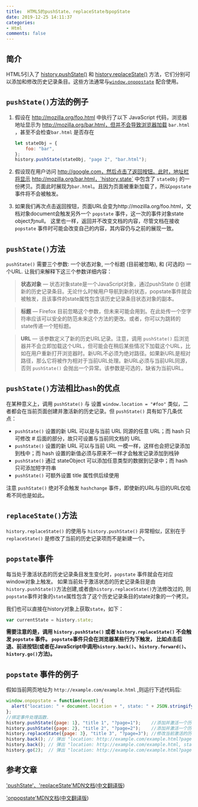 ```yaml
---
title:  HTML5的pushState、replaceState与popState
date: 2019-12-25 14:11:37
categories:
- Html
comments: false
---
```




## 简介

HTML5引入了 [history.pushState()](https://developer.mozilla.org/en-US/docs/Web/API/History/pushState) 和 [history.replaceState()](https://developer.mozilla.org/en-US/docs/Web/API/History_API#The_replaceState()_method) 方法，它们分别可以添加和修改历史记录条目。这些方法通常与[`window.onpopstate`](https://developer.mozilla.org/zh-CN/docs/Web/API/Window/onpopstate) 配合使用。



## `pushState()`方法的例子

1. 假设在 http://mozilla.org/foo.html 中执行了以下 JavaScript 代码，浏览器地址显示为 http://mozilla.org/bar.html，但并不会导致浏览器加载 `bar.html` ，甚至不会检查`bar.html` 是否存在

   ```js
   let stateObj = {
       foo: "bar",
   };
   history.pushState(stateObj, "page 2", "bar.html");
   ```
   
2. 假设现在用户访问 http://google.com，然后点击了返回按钮。此时，地址栏将显示 http://mozilla.org/bar.html，`history.state` 中包含了 `stateObj` 的一份拷贝。页面此时展现为`bar.html`。且因为页面被重新加载了，所以`popstate`事件将不会被触发。

3. 如果我们再次点击返回按钮，页面URL会变为http://mozilla.org/foo.html，文档对象document会触发另外一个 `popstate` 事件，这一次的事件对象state object为null。 这里也一样，返回并不改变文档的内容，尽管文档在接收 `popstate` 事件时可能会改变自己的内容，其内容仍与之前的展现一致。



## `pushState()`方法

`pushState()` 需要三个参数: 一个状态对象, 一个标题 (目前被忽略), 和 (可选的) 一个URL. 让我们来解释下这三个参数详细内容：

> **状态对象** — 状态对象state是一个JavaScript对象，通过pushState () 创建新的历史记录条目。无论什么时候用户导航到新的状态，popstate事件就会被触发，且该事件的state属性包含该历史记录条目状态对象的副本。

> **标题** — Firefox 目前忽略这个参数，但未来可能会用到。在此处传一个空字符串应该可以安全的防范未来这个方法的更改。或者，你可以为跳转的state传递一个短标题。

> **URL** — 该参数定义了新的历史URL记录。注意，调用 `pushState()` 后浏览器并不会立即加载这个URL，但可能会在稍后某些情况下加载这个URL，比如在用户重新打开浏览器时。新URL不必须为绝对路径。如果新URL是相对路径，那么它将被作为相对于当前URL处理。新URL必须与当前URL同源，否则 `pushState()` 会抛出一个异常。该参数是可选的，缺省为当前URL。



## `pushState()`方法相比`hash`的优点 

在某种意义上，调用 `pushState()` 与 设置 `window.location = "#foo"` 类似，二者都会在当前页面创建并激活新的历史记录。但 `pushState()` 具有如下几条优点：

-  `pushState()` 设置的新 URL 可以是与当前 URL 同源的任意 URL；而 hash 只可修改 # 后面的部分，故只可设置与当前同文档的 URL
-  `pushState()` 设置的新 URL 可以与当前 URL 一模一样，这样也会把记录添加到栈中；而 hash 设置的新值必须与原来不一样才会触发记录添加到栈钟
-  `pushState()` 通过 stateObject 可以添加任意类型的数据到记录中；而 hash 只可添加短字符串
-  `pushState()` 可额外设置 title 属性供后续使用

注意 `pushState()` 绝对不会触发 `hashchange` 事件，即使新的URL与旧的URL仅哈希不同也是如此。



## `replaceState()`方法

`history.replaceState()` 的使用与 `history.pushState()` 非常相似，区别在于 `replaceState()` 是修改了当前的历史记录项而不是新建一个。



## `popstate`事件

每当处于激活状态的历史记录条目发生变化时，`popstate` 事件就会在对应window对象上触发。 如果当前处于激活状态的历史记录条目是由`history.pushState()`方法创建,或者由`history.replaceState()`方法修改过的, 则`popstate`事件对象的`state`属性包含了这个历史记录条目的state对象的一个拷贝。

我们也可以直接在history对象上获取`state`，如下：

```js
var currentState = history.state;
```

**需要注意的是，调用 `history.pushState()` 或者 `history.replaceState()` 不会触发 `popstate` 事件。 `popstate`事件只会在浏览器某些行为下触发， 比如点击后退、前进按钮(或者在JavaScript中调用`history.back()`、`history.forward()`、`history.go()`方法)。**



## `popstate` 事件的例子

假如当前网页地址为 `http://example.com/example.html` ,则运行下述代码后:

```js
window.onpopstate = function(event) {
  alert("location: " + document.location + ", state: " + JSON.stringify(event.state));
};
//绑定事件处理函数. 
history.pushState({page: 1}, "title 1", "?page=1");    //添加并激活一个历史记录条目 http://example.com/example.html?page=1,条目索引为1
history.pushState({page: 2}, "title 2", "?page=2");    //添加并激活一个历史记录条目 http://example.com/example.html?page=2,条目索引为2
history.replaceState({page: 3}, "title 3", "?page=3"); //修改当前激活的历史记录条目 http://ex..?page=2 变为 http://ex..?page=3,条目索引为3
history.back(); // 弹出 "location: http://example.com/example.html?page=1, state: {"page":1}"
history.back(); // 弹出 "location: http://example.com/example.html, state: null
history.go(2);  // 弹出 "location: http://example.com/example.html?page=3, state: {"page":3}
```



## 参考文章

['pushState'、'replaceState'MDN文档](https://developer.mozilla.org/en-US/docs/Web/API/History_API)([中文翻译版](https://developer.mozilla.org/zh-CN/docs/Web/API/History_API))

['onpopstate'MDN文档](https://developer.mozilla.org/en-US/docs/Web/API/WindowEventHandlers/onpopstate)([中文翻译版](https://developer.mozilla.org/zh-CN/docs/Web/API/Window/onpopstate))